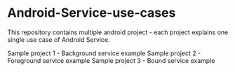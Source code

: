 # Android-Service-use-cases
This repository contains multiple android project - each project explains one single use case of Android Service.

Sample project 1 - Background service example
Sample project 2 - Foreground service example
Sample project 3 - Bound service example